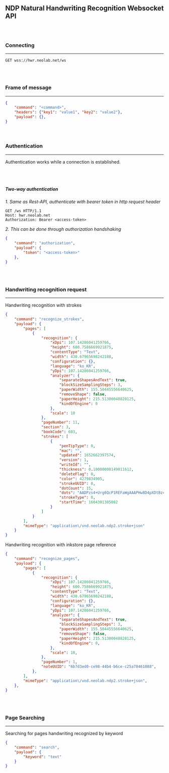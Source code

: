 ## NDP Natural Handwriting Recognition Websocket API

###### &nbsp;
### Connecting
---

```http
GET wss://hwr.neolab.net/ws
```

###### &nbsp;
### Frame of message
---

```json   
{
    "command": "<command>", 
    "headers": {"key1": "value1", "key2": "value2"},
    "payload": {},
}
```

#### &nbsp;

### Authentication

---
Authentication works while a connection is established.

###### &nbsp;

##### Two-way authentication

*1. Same as Rest-API, authenticate with bearer token in http request header*

```http
GET /ws HTTP/1.1
Host: hwr.neolab.net
Authorization: Bearer <access-token>
```

*2. This can be done through authorization handshaking*

```json
{
    "command": "authorization", 
    "payload": {
        "token": "<access-token>"
    },
}
```

###### &nbsp;

### Handwriting recognition request 

---
Handwriting recognition with strokes

```json
{
    "command": "recognize_strokes", 
    "payload": {
        "pages": [
            {
                "recognition": {
                    "xDpi": 107.14286041259766,
                    "height": 600.7586669921875,
                    "contentType": "Text",
                    "width": 430.67965698242188,
                    "configuration": {},
                    "language": "ko_KR",
                    "yDpi": 107.14286041259766,
                    "analyzer": {
                        "separateShapesAndText": true,
                        "blockSizeSamplingSteps": 3,
                        "paperWidth": 155.50445556640625,
                        "removeShape": false,
                        "paperHeight": 215.51300048828125,
                        "kindOfEngine": 0
                    },
                    "scale": 10
                },
                "pageNumber": 11,
                "section": 3,
                "bookCode": 603,
                "strokes": [
                    {
                        "penTipType": 0,
                        "mac": "",
                        "updated": 1652662397574,
                        "version": 1,
                        "writeId": "",
                        "thickness": 0.10000000149011612,
                        "deleteFlag": 0,
                        "color": 4279834905,
                        "strokeUUID": 0,
                        "dotCount": 15,
                        "dots": "AADPzs4+Urg6QcP1REFaWgAAAPHw8D4pXDtBzcxEQVpaAAAA9fT0AAAzcxMPs3MUEF7FEJBWloA",
                        "strokeType": 0,
                        "startTime": 1604301385082
                    }
                ]
            }
        ],
        "mimeType": "application\/vnd.neolab.ndp2.stroke+json"
    }
}
```

Handwriting recognition with inkstore page reference

```json
{
    "command": "recognize_pages", 
    "payload": {
        "pages": [
            {
                "recognition": {
                    "xDpi": 107.14286041259766,
                    "height": 600.7586669921875,
                    "contentType": "Text",
                    "width": 430.67965698242188,
                    "configuration": {},
                    "language": "ko_KR",
                    "yDpi": 107.14286041259766,
                    "analyzer": {
                        "separateShapesAndText": true,
                        "blockSizeSamplingSteps": 3,
                        "paperWidth": 155.50445556640625,
                        "removeShape": false,
                        "paperHeight": 215.51300048828125,
                        "kindOfEngine": 0,
                    },
                    "scale": 10,
                },
                "pageNumber": 1,
                "noteUUID": "6b7d3ed0-ce98-44b4-b6ce-c25a78461088",
            },
        ],
        "mimeType": "application\/vnd.neolab.ndp2.stroke+json",
    },
}
```

###### &nbsp;

### Page Searching

---
Searching for pages handwriting recognized by keyword

```json
{
    "command": "search",
    "payload": {
        "keyword": "text"
    }
}
```
